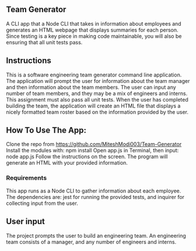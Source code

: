 ## Team Generator
A CLI app that a Node CLI that takes in information about employees and generates an HTML webpage that displays summaries for each person. Since testing is a key piece in making code maintainable, you will also be ensuring that all unit tests pass.

## Instructions
This is a software engineering team generator command line application. The application will prompt the user for information about the team manager and then information about the team members. The user can input any number of team members, and they may be a mix of engineers and interns. This assignment must also pass all unit tests. When the user has completed building the team, the application will create an HTML file that displays a nicely formatted team roster based on the information provided by the user.

## How To Use The App:
Clone the repo from https://github.com/MiteshModi003/Team-Generator
Install the modules with: npm install
Open app.js in Terminal, then input: node app.js
Follow the instructions on the screen.
The program will generate an HTML with your provided information.
### Requirements
This app runs as a Node CLI to gather information about each employee.
The dependencies are: jest for running the provided tests, and inquirer for collecting input from the user.

## User input
The project prompts the user to build an engineering team. An engineering team consists of a manager, and any number of engineers and interns.
